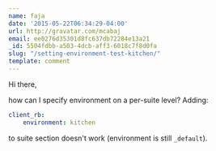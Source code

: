 ```yaml
---
name: faja
date: '2015-05-22T06:34:29-04:00'
url: http://gravatar.com/mcabaj
email: ee0276d35301d8fc637db72284e13a21
_id: 5504fdbb-a503-4dcb-aff3-6018c7f8d0fa
slug: "/setting-environment-test-kitchen/"
template: comment
---
```


Hi there,

how can I specify environment on a per-suite level? Adding:

```yaml
client_rb:
    environment: kitchen
```

to suite section doesn't work (environment is still `_default`).
